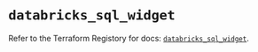 # `databricks_sql_widget`

Refer to the Terraform Registory for docs: [`databricks_sql_widget`](https://registry.terraform.io/providers/databricks/databricks/1.26.0/docs/resources/sql_widget).
